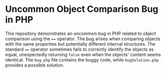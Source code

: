 # Uncommon Object Comparison Bug in PHP
This repository demonstrates an uncommon bug in PHP related to object comparison using the `==` operator. The bug arises when comparing objects with the same properties but potentially different internal structures. The standard `==` operator sometimes fails to correctly identify the objects as equal, unexpectedly returning `false` even when the objects' content seems identical.
The `bug.php` file contains the buggy code, while `bugSolution.php` provides a possible solution.